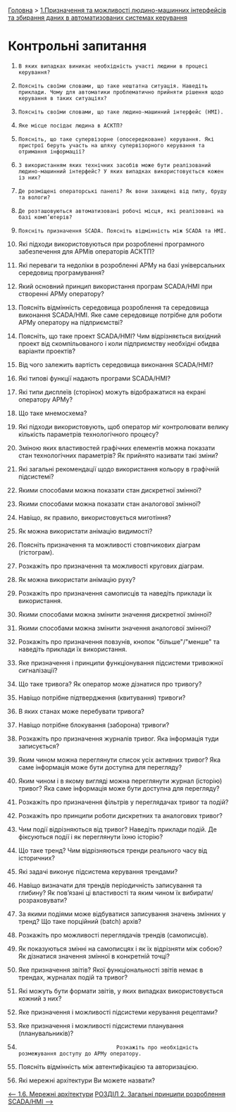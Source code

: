 [Головна](README.md) > [1.Призначення та можливості людино-машинних інтерфейсів та збирання даних в автоматизованих системах керування](1.md)

# Контрольні запитання 

1.     В яких випадках виникає необхідність участі людини в процесі керування?

2.     Поясніть своїми словами, що таке нештатна ситуація. Наведіть приклади. Чому для автоматики проблематично прийняти рішення щодо керування в таких ситуаціях? 

3.     Поясніть своїми словами, що таке людино-машинний інтерфейс (HMI).

4.     Яке місце посідає людина в АСКТП?

5.     Поясніть, що таке супервізорне (опосередковане) керування. Які пристрої беруть участь на шляху супервізорного керування та отримання інформації?

6.     З використанням яких технічних засобів може бути реалізований людино-машинний інтерфейс? У яких випадках використовується кожен із них?

7.     Де розміщені операторські панелі? Як вони захищені від пилу, бруду та вологи?

8.     Де розташовуються автоматизовані робочі місця, які реалізовані на базі комп’ютерів?

9.     Поясніть призначення SCADA. Поясніть відмінність між SCADA та HMI.

10.   Які підходи використовуються при розробленні програмного забезпечення для АРМів операторів АСКТП? 

11.   Які переваги та недоліки в розробленні АРМу на базі універсальних середовищ програмування?

12.   Який основний принцип використання програм SCADA/HMI при створенні АРМу оператору?

13.   Поясніть відмінність середовища розроблення та середовища виконання SCADA/HMI. Яке саме середовище потрібне для роботи АРМу оператору на підприємстві?

14.   Поясніть, що таке проект SCADA/HMI? Чим відрізняється вихідний проект від скомпільованого і коли підприємству необхідні обидва варіанти проектів?

15.   Від чого залежить вартість середовища виконання SCADA/HMI?

16.   Які типові функції надають програми SCADA/HMI?

17.   Які типи дисплеїв (сторінок) можуть відображатися на екрані оператору АРМу?

18.   Що таке мнемосхема?

19.   Які підходи використовують, щоб оператор міг контролювати велику кількість параметрів технологічного процесу?

20.   Зміною яких властивостей графічних елементів можна показати стан технологічних параметрів? Як прийнято називати такі зміни?

21.   Які загальні рекомендації щодо використання кольору в графічній підсистемі?

22.   Якими способами можна показати стан дискретної змінної?

23.   Якими способами можна показати стан аналогової змінної?

24.   Навіщо, як правило, використовується миготіння?

25.   Як можна використати анімацію видимості?

26.   Поясніть призначення та можливості стовпчикових діаграм (гістограм).

27.   Розкажіть про призначення та можливості кругових діаграм.

28.   Як можна використати анімацію руху?

29.   Розкажіть про призначення самописців та наведіть приклади їх використання.

30.   Якими способами можна змінити значення дискретної змінної?

31.   Якими способами можна змінити значення аналогової змінної?

32.   Розкажіть про призначення повзунів, кнопок "більше"/"менше" та наведіть приклади їх використання.

33.   Яке призначення і принципи функціонування підсистеми тривожної сигналізації?

34.   Що таке тривога? Як оператор може дізнатися про тривогу?

35.   Навіщо потрібне підтвердження (квитування) тривоги? 

36.   В яких станах може перебувати тривога?

37.   Навіщо потрібне блокування (заборона) тривоги?

38.   Розкажіть про призначення журналів тривог. Яка інформація туди записується? 

39.   Яким чином можна переглянути список усіх активних тривог? Яка саме інформація може бути доступна для перегляду?

40.   Яким чином і в якому вигляді можна переглянути журнал (історію) тривог? Яка саме інформація може бути доступна для перегляду?

41.   Розкажіть про призначення фільтрів у переглядачах тривог та подій?

42.   Розкажіть про принципи роботи дискретних та аналогових тривог?

43.   Чим події відрізняються від тривог? Наведіть приклади подій. Де фіксуються події і як переглянути їхню історію?

44.   Що таке тренд? Чим відрізняються тренди реального часу від історичних?

45.   Які задачі виконує підсистема керування трендами?

46.   Навіщо визначати для трендів періодичність записування та глибину? Як пов’язані ці властивості та яким чином їх вибирати/розраховувати?

47.   За якими подіями може відбуватися записування значень змінних у тренд? Що таке порційний (batch) архів?

48.   Розкажіть про можливості переглядачів трендів (самописців).

49.   Як показуються змінні на самописцях і як їх відрізняти між собою? Як дізнатися значення змінної в конкретній точці?

50.   Яке призначення звітів? Якої функціональності звітів немає в трендах, журналах подій та тривог?

51.   Які можуть бути формати звітів, у яких випадках використовується кожний з них? 

52.   Яке призначення і можливості підсистеми керування рецептами?

53.   Яке призначення і можливості підсистеми планування (планувальників)? 

54.                                    Розкажіть про необхідність розмежування доступу до АРМу оператору.

55.   Поясніть відмінність між автентифікацією та авторизацією.

56) Які мережні архітектури Ви можете назвати? 

[<-- 1.6. Мережні архітектури](1_6.md)         [РОЗДІЛ 2. Загальні принципи розроблення SCADA/HMI -->](2.md)